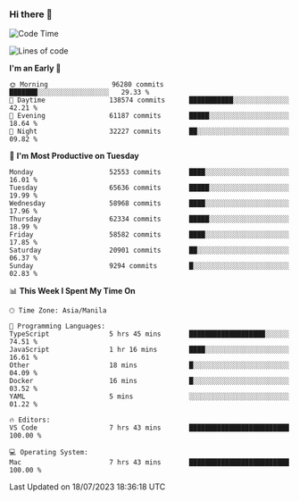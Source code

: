 ### Hi there 👋

<!--START_SECTION:waka-->
![Code Time](http://img.shields.io/badge/Code%20Time-4%2C162%20hrs%2030%20mins-blue)

![Lines of code](https://img.shields.io/badge/From%20Hello%20World%20I%27ve%20Written-117.7%20million%20lines%20of%20code-blue)

**I'm an Early 🐤** 

```text
🌞 Morning                96280 commits       ███████░░░░░░░░░░░░░░░░░░   29.33 % 
🌆 Daytime                138574 commits      ███████████░░░░░░░░░░░░░░   42.21 % 
🌃 Evening                61187 commits       █████░░░░░░░░░░░░░░░░░░░░   18.64 % 
🌙 Night                  32227 commits       ██░░░░░░░░░░░░░░░░░░░░░░░   09.82 % 
```
📅 **I'm Most Productive on Tuesday** 

```text
Monday                   52553 commits       ████░░░░░░░░░░░░░░░░░░░░░   16.01 % 
Tuesday                  65636 commits       █████░░░░░░░░░░░░░░░░░░░░   19.99 % 
Wednesday                58968 commits       ████░░░░░░░░░░░░░░░░░░░░░   17.96 % 
Thursday                 62334 commits       █████░░░░░░░░░░░░░░░░░░░░   18.99 % 
Friday                   58582 commits       ████░░░░░░░░░░░░░░░░░░░░░   17.85 % 
Saturday                 20901 commits       ██░░░░░░░░░░░░░░░░░░░░░░░   06.37 % 
Sunday                   9294 commits        █░░░░░░░░░░░░░░░░░░░░░░░░   02.83 % 
```


📊 **This Week I Spent My Time On** 

```text
🕑︎ Time Zone: Asia/Manila

💬 Programming Languages: 
TypeScript               5 hrs 45 mins       ███████████████████░░░░░░   74.51 % 
JavaScript               1 hr 16 mins        ████░░░░░░░░░░░░░░░░░░░░░   16.61 % 
Other                    18 mins             █░░░░░░░░░░░░░░░░░░░░░░░░   04.09 % 
Docker                   16 mins             █░░░░░░░░░░░░░░░░░░░░░░░░   03.52 % 
YAML                     5 mins              ░░░░░░░░░░░░░░░░░░░░░░░░░   01.22 % 

🔥 Editors: 
VS Code                  7 hrs 43 mins       █████████████████████████   100.00 % 

💻 Operating System: 
Mac                      7 hrs 43 mins       █████████████████████████   100.00 % 
```


 Last Updated on 18/07/2023 18:36:18 UTC
<!--END_SECTION:waka-->


<!--
**rad182/rad182** is a ✨ _special_ ✨ repository because its `README.md` (this file) appears on your GitHub profile.

Here are some ideas to get you started:

- 🔭 I’m currently working on ...
- 🌱 I’m currently learning ...
- 👯 I’m looking to collaborate on ...
- 🤔 I’m looking for help with ...
- 💬 Ask me about ...
- 📫 How to reach me: ...
- 😄 Pronouns: ...
- ⚡ Fun fact: ...
-->
